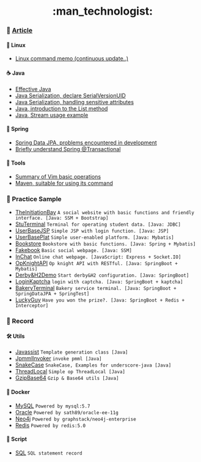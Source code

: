 <div align="center">
  <h1>:man_technologist:</h1>
</div>


### :art: [Article](https://github.com/PisecesPeng/PisecesPeng.record.me/issues)

#### :penguin: Linux

- [Linux command memo (continuous update..)](https://github.com/PisecesPeng/PisecesPeng.record.me/issues/1)

#### :coffee: Java

- [Effective Java](https://github.com/PisecesPeng/PisecesPeng.record.me/issues/3)
- [Java Serialization, declare SerialVersionUID](https://github.com/PisecesPeng/PisecesPeng.record.me/issues/6)
- [Java Serialization, handling sensitive attributes](https://github.com/PisecesPeng/PisecesPeng.record.me/issues/7)
- [Java, introduction to the List method](https://github.com/PisecesPeng/PisecesPeng.record.me/issues/10)
- [Java, Stream usage example](https://github.com/PisecesPeng/PisecesPeng.record.me/issues/11)

#### :leaves: Spring

- [Spring Data JPA, problems encountered in development](https://github.com/PisecesPeng/PisecesPeng.record.me/issues/8)
- [Briefly understand Spring @Transactional](https://github.com/PisecesPeng/PisecesPeng.record.me/issues/9)

#### :wrench: Tools

- [Summary of Vim basic operations](https://github.com/PisecesPeng/PisecesPeng.record.me/issues/2)
- [Maven, suitable for using its command](https://github.com/PisecesPeng/PisecesPeng.record.me/issues/5)

### :open_file_folder: Practice Sample

- [TheInitiationBay](https://github.com/PisecesPeng/SampleWare/tree/master/TheInitiationBay) ``` A social website with basic functions and friendly interface. [Java: SSM + Bootstrap] ```
- [StuTerminal](https://github.com/PisecesPeng/SampleWare/tree/master/StuTerminal) ``` Terminal for operating student data. [Java: JDBC] ```
- [UserBaseJSP](https://github.com/PisecesPeng/SampleWare/tree/master/UserBaseJSP) ``` Simple JSP with login function. [Java: JSP] ```
- [UserBasePlat](https://github.com/PisecesPeng/SampleWare/tree/master/UserBasePlat) ``` Simple user-enabled platform. [Java: Mybatis] ```
- [Bookstore](https://github.com/PisecesPeng/SampleWare/tree/master/BookStore) ``` Bookstore with basic functions. [Java: Spring + Mybatis] ```
- [Fakebook](https://github.com/PisecesPeng/SampleWare/tree/master/Fakebook) ``` Basic social webpage. [Java: SSM] ```
- [InChat](https://github.com/PisecesPeng/SampleWare/tree/master/InChat) ``` Online chat webpage. [JavaScript: Express + Socket.IO] ```
- [OpKnightAPI](https://github.com/PisecesPeng/SampleWare/tree/master/OpKnightAPI) ``` Op knight API with RESTful. [Java: SpringBoot + Mybatis] ```
- [Derby&H2Demo](https://github.com/PisecesPeng/SampleWare/tree/master/Derby%26H2Demo) ``` Start derby&H2 configuration. [Java: SpringBoot] ```
- [LoginKaptcha](https://github.com/PisecesPeng/SampleWare/tree/master/LoginKaptcha) ``` login with captcha. [Java: SpringBoot + kaptcha] ```
- [BakeryTerminal](https://github.com/PisecesPeng/SampleWare/tree/master/BakeryTerminal) ``` Bakery service terminal. [Java: SpringBoot + SpringDataJPA + SpringTest] ```
- [LuckyGuy](https://github.com/PisecesPeng/SampleWare/tree/master/LuckyGuy) ``` Have you won the prize?. [Java: SpringBoot + Redis + Interceptor] ```

### :memo: Record

#### :hammer_and_wrench: Utils

- [Javassist](https://github.com/PisecesPeng/PisecesPeng.record.me/tree/master/JavaUtils/Javassist) ``` Template generation class [Java] ```
- [JpmmlInvoker](https://github.com/PisecesPeng/PisecesPeng.record.me/tree/master/JavaUtils/JpmmlInvoker) ``` invoke pmml [Java] ```
- [SnakeCase](https://github.com/PisecesPeng/PisecesPeng.record.me/tree/master/JavaUtils/SnakeCase) ``` SnakeCase, Examples for underscore-java [Java] ```
- [ThreadLocal](https://github.com/PisecesPeng/PisecesPeng.record.me/tree/master/JavaUtils/ThreadLocal) ``` Simple op ThreadLocal [Java] ```
- [GzipBase64](https://github.com/PisecesPeng/PisecesPeng.record.me/tree/master/JavaUtils/GzipBase64) ``` Gzip & Base64 utils [Java] ```

#### :whale: Docker

- [MySQL](https://github.com/PisecesPeng/PisecesPeng.record.me/tree/master/Docker/MySQL) ``` Powered by mysql:5.7 ```
- [Oracle](https://github.com/PisecesPeng/PisecesPeng.record.me/tree/master/Docker/Oracle-ee-11g) ``` Powered by sath89/oracle-ee-11g ```
- [Neo4j](https://github.com/PisecesPeng/PisecesPeng.record.me/tree/master/Docker/Neo4j-enterprise) ``` Powered by graphstack/neo4j-enterprise ```
- [Redis](https://github.com/PisecesPeng/PisecesPeng.record.me/tree/master/Docker/Redis) ``` Powered by redis:5.0 ```

#### :scroll: Script

- [SQL](https://github.com/PisecesPeng/PisecesPeng.record.me/tree/master/Script/SQL) ``` SQL statement record ```

